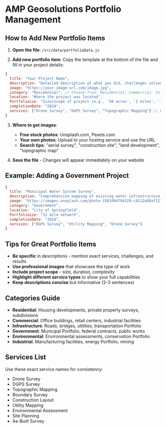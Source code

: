 # AMP Geosolutions Portfolio Management

## How to Add New Portfolio Items

1. **Open the file**: `/src/data/portfolioData.js`

2. **Add new portfolio item**: Copy the template at the bottom of the file and fill in your project details:

```javascript
{
  title: "Your Project Name",
  description: "Detailed description of what you did, challenges solved, and results achieved.",
  image: "https://your-image-url.com/image.jpg",
  category: "Residential", // Choose from: Residential, Commercial, Infrastructure, Government, Environmental, Industrial
  location: "Where the project was located",
  Portfolioize: "Size/scope of project (e.g., '50 acres', '2 miles', '10 buildings')",
  completionDate: "2024",
  services: ["Drone Survey", "DGPS Survey", "Topographic Mapping"] // List all services you provided
}
```

3. **Where to get images**:
   - **Free stock photos**: Unsplash.com, Pexels.com
   - **Your own photos**: Upload to your hosting service and use the URL
   - **Search tips**: "aerial survey", "construction site", "land development", "topographic map"

4. **Save the file** - Changes will appear immediately on your website

## Example: Adding a Government Project

```javascript
{
  title: "Municipal Water System Survey",
  description: "Comprehensive mapping of existing water infrastructure for city planning department including pipe locations, elevation data, and access point documentation.",
  image: "https://images.unsplash.com/photo-1581094794329-c8112a89af12",
  category: "Government",
  location: "City of Springfield",
  Portfolioize: "12 mile network",
  completionDate: "2024",
  services: ["DGPS Survey", "Utility Mapping", "Drone Survey"]
}
```

## Tips for Great Portfolio Items

- **Be specific** in descriptions - mention exact services, challenges, and results
- **Use professional images** that showcase the type of work
- **Include project scope** - size, duration, complexity
- **Highlight different service types** to show your full capabilities
- **Keep descriptions concise** but informative (2-3 sentences)

## Categories Guide

- **Residential**: Housing developments, private property surveys, subdivisions
- **Commercial**: Office buildings, retail centers, industrial facilities  
- **Infrastructure**: Roads, bridges, utilities, transportation Portfolio
- **Government**: Municipal Portfolio, federal contracts, public works
- **Environmental**: Environmental assessments, conservation Portfolio
- **Industrial**: Manufacturing facilities, energy Portfolio, mining

## Services List

Use these exact service names for consistency:
- Drone Survey
- DGPS Survey
- Topographic Mapping
- Boundary Survey
- Construction Layout
- Utility Mapping
- Environmental Assessment
- Site Planning
- As-Built Survey